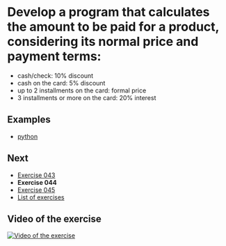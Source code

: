# Develop a program that calculates the amount to be paid for a product, considering its normal price and payment terms:
- cash/check: 10% discount
- cash on the card: 5% discount
- up to 2 installments on the card: formal price
- 3 installments or more on the card: 20% interest

## Examples

- [python](python)

## Next

- [Exercise 043](../043)
- **Exercise 044**
- [Exercise 045](../045)
- [List of exercises](../)

## Video of the exercise

[![Video of the exercise](https://img.youtube.com/vi/I-SH3QchuZ4/maxresdefault.jpg)](https://youtu.be/I-SH3QchuZ4)
